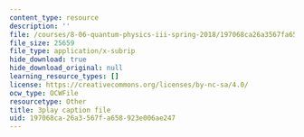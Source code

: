 ```yaml
---
content_type: resource
description: ''
file: /courses/8-06-quantum-physics-iii-spring-2018/197068ca26a3567fa658923e006ae247_omqSBV--uQ4.vtt
file_size: 25659
file_type: application/x-subrip
hide_download: true
hide_download_original: null
learning_resource_types: []
license: https://creativecommons.org/licenses/by-nc-sa/4.0/
ocw_type: OCWFile
resourcetype: Other
title: 3play caption file
uid: 197068ca-26a3-567f-a658-923e006ae247
---
```

